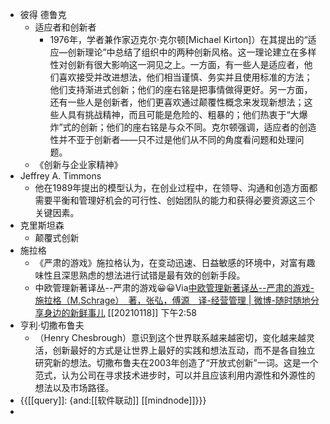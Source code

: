 - 彼得 德鲁克
    - 适应者和创新者
        - 1976年，学者兼作家迈克尔·克尔顿[Michael Kirton]）在其提出的“适应—创新理论”中总结了组织中的两种创新风格。这一理论建立在多样性对创新有很大影响这一洞见之上。一方面，有一些人是适应者，他们喜欢接受并改进想法，他们相当谨慎、务实并且使­用标准的方法；他们支持渐进式创新；他们的座右铭是把事情做得更好。另一方面，还有一些人是创新者，他们更喜欢通过颠覆性概念来发现新想法；这些人具有挑战精神，而且可能是危险的、粗暴的；他们热衷于“大爆炸”式的创新；他们的座右铭是与众不同。克尔顿强调，适应者的创造性并不亚于创新者——只不过是他们从不同的角度看问题和处理问题。
    - 《创新与企业家精神》
- Jeffrey A. Timmons
    - 他在1989年提出的模型认为，在创业过程中，在领导、沟通和创造方面都需要平衡和管理好机会的可行性、创始团队的能力和获得必要资源这三个关键因素。
- 克里斯坦森
    - 颠覆式创新
- 施拉格
    - 《严肃的游戏》施拉格认为，在变动迅速、日益敏感的环境中，对富有趣味性且深思熟虑的想法进行试错是最有效的创新手段。
    - 中欧管理新著译丛--严肃的游戏😀😀Via[中欧管理新著译丛--严肃的游戏-施拉格（M.Schrage）　著，张弘，傅源　译-经营管理 | 微博-随时随地分享身边的新鲜事儿](https://weibo.com/p/100202read7130563?pids=Pl_Core_Pt6Rank__18&cfs=300&Pl_Core_Pt6Rank__18_filter=3&sudaref=www.google.com) [[20210118]] 下午2:58
- 亨利·切撒布鲁夫
    - （Henry Chesbrough）意识到这个世界联系越来越密切，变化越来越灵活，创新最好的方式是让世界上最好的实践和想法互动，而不是各自独立研究新的想法。切撒布鲁夫在2003年创造了“开放式创新”一词。这是一个范式，认为公司在寻求技术进步时，可以并且应该利用内源性和外源性的想法以及市场路径。
- {{[[query]]: {and:[[软件联动]] [[mindnode]]}}}
- 
